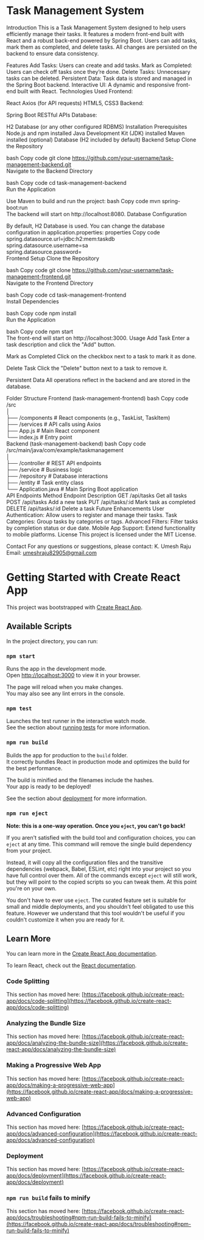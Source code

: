 # Task Management System

Introduction
This is a Task Management System designed to help users efficiently manage their tasks. It features a modern front-end built with React and a robust back-end powered by Spring Boot. Users can add tasks, mark them as completed, and delete tasks. All changes are persisted on the backend to ensure data consistency.

Features
Add Tasks: Users can create and add tasks.
Mark as Completed: Users can check off tasks once they’re done.
Delete Tasks: Unnecessary tasks can be deleted.
Persistent Data: Task data is stored and managed in the Spring Boot backend.
Interactive UI: A dynamic and responsive front-end built with React.
Technologies Used
Frontend:

React
Axios (for API requests)
HTML5, CSS3
Backend:

Spring Boot
RESTful APIs
Database:

H2 Database (or any other configured RDBMS)
Installation
Prerequisites
Node.js and npm installed
Java Development Kit (JDK) installed
Maven installed (optional)
Database (H2 included by default)
Backend Setup
Clone the Repository

bash
Copy code
git clone https://github.com/your-username/task-management-backend.git  
Navigate to the Backend Directory

bash
Copy code
cd task-management-backend  
Run the Application

Use Maven to build and run the project:
bash
Copy code
mvn spring-boot:run  
The backend will start on http://localhost:8080.
Database Configuration

By default, H2 Database is used. You can change the database configuration in application.properties:
properties
Copy code
spring.datasource.url=jdbc:h2:mem:taskdb  
spring.datasource.username=sa  
spring.datasource.password=  
Frontend Setup
Clone the Repository

bash
Copy code
git clone https://github.com/your-username/task-management-frontend.git  
Navigate to the Frontend Directory

bash
Copy code
cd task-management-frontend  
Install Dependencies

bash
Copy code
npm install  
Run the Application

bash
Copy code
npm start  
The front-end will start on http://localhost:3000.
Usage
Add Task
Enter a task description and click the "Add" button.

Mark as Completed
Click on the checkbox next to a task to mark it as done.

Delete Task
Click the "Delete" button next to a task to remove it.

Persistent Data
All operations reflect in the backend and are stored in the database.

Folder Structure
Frontend (task-management-frontend)
bash
Copy code
/src  
│  
├── /components           # React components (e.g., TaskList, TaskItem)  
├── /services             # API calls using Axios  
├── App.js                # Main React component  
└── index.js              # Entry point  
Backend (task-management-backend)
bash
Copy code
/src/main/java/com/example/taskmanagement  
│  
├── /controller           # REST API endpoints  
├── /service              # Business logic  
├── /repository           # Database interactions  
├── /entity               # Task entity class  
└── Application.java      # Main Spring Boot application  
API Endpoints
Method	Endpoint	Description
GET	/api/tasks	Get all tasks
POST	/api/tasks	Add a new task
PUT	/api/tasks/:id	Mark task as completed
DELETE	/api/tasks/:id	Delete a task
Future Enhancements
User Authentication: Allow users to register and manage their tasks.
Task Categories: Group tasks by categories or tags.
Advanced Filters: Filter tasks by completion status or due date.
Mobile App Support: Extend functionality to mobile platforms.
License
This project is licensed under the MIT License.

Contact
For any questions or suggestions, please contact:
K. Umesh Raju
Email: umeshraju82905@gmail.com



# Getting Started with Create React App

This project was bootstrapped with [Create React App](https://github.com/facebook/create-react-app).

## Available Scripts

In the project directory, you can run:

### `npm start`

Runs the app in the development mode.\
Open [http://localhost:3000](http://localhost:3000) to view it in your browser.

The page will reload when you make changes.\
You may also see any lint errors in the console.

### `npm test`

Launches the test runner in the interactive watch mode.\
See the section about [running tests](https://facebook.github.io/create-react-app/docs/running-tests) for more information.

### `npm run build`

Builds the app for production to the `build` folder.\
It correctly bundles React in production mode and optimizes the build for the best performance.

The build is minified and the filenames include the hashes.\
Your app is ready to be deployed!

See the section about [deployment](https://facebook.github.io/create-react-app/docs/deployment) for more information.

### `npm run eject`

**Note: this is a one-way operation. Once you `eject`, you can't go back!**

If you aren't satisfied with the build tool and configuration choices, you can `eject` at any time. This command will remove the single build dependency from your project.

Instead, it will copy all the configuration files and the transitive dependencies (webpack, Babel, ESLint, etc) right into your project so you have full control over them. All of the commands except `eject` will still work, but they will point to the copied scripts so you can tweak them. At this point you're on your own.

You don't have to ever use `eject`. The curated feature set is suitable for small and middle deployments, and you shouldn't feel obligated to use this feature. However we understand that this tool wouldn't be useful if you couldn't customize it when you are ready for it.

## Learn More

You can learn more in the [Create React App documentation](https://facebook.github.io/create-react-app/docs/getting-started).

To learn React, check out the [React documentation](https://reactjs.org/).

### Code Splitting

This section has moved here: [https://facebook.github.io/create-react-app/docs/code-splitting](https://facebook.github.io/create-react-app/docs/code-splitting)

### Analyzing the Bundle Size

This section has moved here: [https://facebook.github.io/create-react-app/docs/analyzing-the-bundle-size](https://facebook.github.io/create-react-app/docs/analyzing-the-bundle-size)

### Making a Progressive Web App

This section has moved here: [https://facebook.github.io/create-react-app/docs/making-a-progressive-web-app](https://facebook.github.io/create-react-app/docs/making-a-progressive-web-app)

### Advanced Configuration

This section has moved here: [https://facebook.github.io/create-react-app/docs/advanced-configuration](https://facebook.github.io/create-react-app/docs/advanced-configuration)

### Deployment

This section has moved here: [https://facebook.github.io/create-react-app/docs/deployment](https://facebook.github.io/create-react-app/docs/deployment)

### `npm run build` fails to minify

This section has moved here: [https://facebook.github.io/create-react-app/docs/troubleshooting#npm-run-build-fails-to-minify](https://facebook.github.io/create-react-app/docs/troubleshooting#npm-run-build-fails-to-minify)
